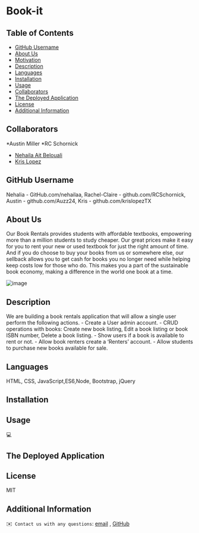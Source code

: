 # Book-it

## Table of Contents
  - [GitHub Username](#github)
  - [About Us](#about)
  - [Motivation](#motivation)
  - [Description](#description)
  - [Languages](#languages)
  - [Installation](#installation)
  - [Usage](#usage)
  - [Collaborators](#credits)
  - [The Deployed Application](#credits)
  - [License](#license)
  - [Additional Information](#additional-info)

 ## Collaborators
  *Austin Miller 
  *RC Schornick 
  - [Nehaila Ait Belouali](#collaborator3) 
  - [Kris Lopez](#collaborator4)

  ## GitHub Username
  Nehalia - GitHub.com/nehailaa, 
  Rachel-Claire - github.com/RCSchornick, 
  Austin - github.com/Auzz24,
  Kris - github.com/krislopezTX
  

  ## About Us
Our Book Rentals provides students with affordable textbooks, empowering more than a million students to study cheaper. Our great prices make it easy for you to rent your new or used textbook for just the right amount of time. And if you do choose to buy your books from us or somewhere else, our sellback allows you to get cash for books you no longer need while helping keep costs low for those who do. This makes you a part of the sustainable book economy, making a difference in the world one book at a time.

![image](https://user-images.githubusercontent.com/94027300/156115454-b46f76e9-13dc-4306-b1d2-f102ed7b629c.png)


  ## Description
  We are building a book rentals application that will allow a single user perform the following actions.
		- Create a User admin account.
		- CRUD operations with books: Create new book listing, Edit a book listing or book ISBN number, Delete a book listing.
		- Show users if a book is available to rent or not.
		- Allow book renters create a ‘Renters’ account.
    - Allow students to purchase new books available for sale.
    
  ## Languages
  HTML, CSS, JavaScript,ES6,Node, Bootstrap, jQuery

  ## Installation
 

  ## Usage
  💻

  ## The Deployed Application

  
  ## License
  MIT

  ## Additional Information
  ✉️` Contact us with any questions`: [email](mailto:) , [GitHub]()<br />
